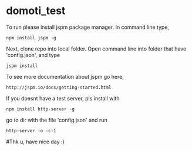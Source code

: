 # domoti_test

To run please install jspm package manager. In command line type, 
```
npm install jspm -g
```
Next, clone repo into local folder. Open command line into folder that have 'config.json', and type
```
jspm install
```
To see more documentation about jspm go here,
```
http://jspm.io/docs/getting-started.html
```
If you doesnt have a test server, pls install with
```
npm install http-server -g
```
go to dir with the file 'config.json' and run
```
http-server -o -c-1
```


#Thk u, have nice day :)

